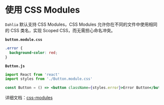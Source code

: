 # 使用 CSS Modules

`Dahlia` 默认支持 CSS Modules，CSS Modules 允许你在不同的文件中使用相同的 CSS 类名，实现 Scoped CSS，而无需担心命名冲突。

**`button.module.css`**

```css
.error {
  background-color: red;
}
```

**`Button.js`**

```jsx
import React from 'react'
import styles from './Button.module.css'

const Button = () => <button className={styles.error}>Error Button</button>
```

详细文档：[css-modules](https://github.com/css-modules/css-modules)
